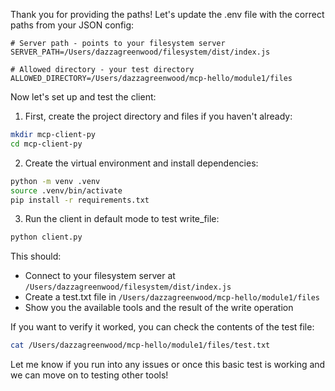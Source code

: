 Thank you for providing the paths! Let's update the .env file with the correct paths from your JSON config:

````text:mcp-client-py/.env
# Server path - points to your filesystem server
SERVER_PATH=/Users/dazzagreenwood/filesystem/dist/index.js

# Allowed directory - your test directory
ALLOWED_DIRECTORY=/Users/dazzagreenwood/mcp-hello/module1/files
````

Now let's set up and test the client:

1. First, create the project directory and files if you haven't already:
```bash
mkdir mcp-client-py
cd mcp-client-py
```

2. Create the virtual environment and install dependencies:
```bash
python -m venv .venv
source .venv/bin/activate
pip install -r requirements.txt
```

3. Run the client in default mode to test write_file:
```bash
python client.py
```

This should:
- Connect to your filesystem server at `/Users/dazzagreenwood/filesystem/dist/index.js`
- Create a test.txt file in `/Users/dazzagreenwood/mcp-hello/module1/files`
- Show you the available tools and the result of the write operation

If you want to verify it worked, you can check the contents of the test file:
```bash
cat /Users/dazzagreenwood/mcp-hello/module1/files/test.txt
```

Let me know if you run into any issues or once this basic test is working and we can move on to testing other tools!

